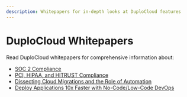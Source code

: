 ```yaml
---
description: Whitepapers for in-depth looks at DuploCloud features
---
```


# DuploCloud Whitepapers

Read DuploCloud whitepapers for comprehensive information about:

* [SOC 2 Compliance](https://duplocloud.com/white-papers/soc-2-compliance-with-duplocloud/)
* [PCI, HIPAA, and HITRUST Compliance](https://duplocloud.com/white-papers/pci-and-hipaa-compliance-with-duplocloud/)
* [Dissecting Cloud Migrations and the Role of Automation](https://duplocloud.com/white-papers/cloud-migration/)
* [Deploy Applications 10x Faster with No-Code/Low-Code DevOps](https://duplocloud.com/white-papers/devops/)
